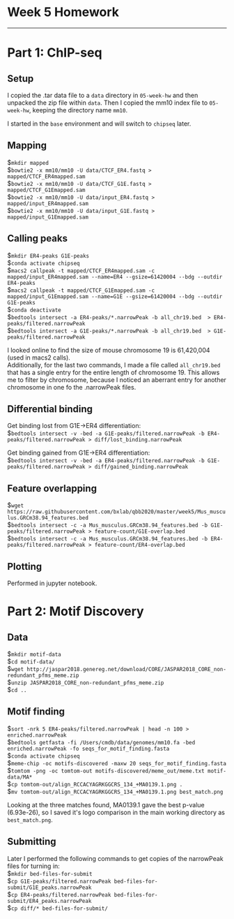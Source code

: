 # Week 5 Homework
_________________________________

# Part 1: ChIP-seq

## Setup
I copied the .tar data file to a `data` directory in `05-week-hw` and then unpacked the zip file within `data`. Then I copied the mm10 index file to `05-week-hw`, keeping the directory name `mm10`.

I started in the `base` environment and will switch to `chipseq` later.

## Mapping
$`mkdir mapped`  
$`bowtie2 -x mm10/mm10 -U data/CTCF_ER4.fastq > mapped/CTCF_ER4mapped.sam`  
$`bowtie2 -x mm10/mm10 -U data/CTCF_G1E.fastq > mapped/CTCF_G1Emapped.sam`  
$`bowtie2 -x mm10/mm10 -U data/input_ER4.fastq > mapped/input_ER4mapped.sam`  
$`bowtie2 -x mm10/mm10 -U data/input_G1E.fastq > mapped/input_G1Emapped.sam`

## Calling peaks
$`mkdir ER4-peaks G1E-peaks`  
$`conda activate chipseq`  
$`macs2 callpeak -t mapped/CTCF_ER4mapped.sam -c mapped/input_ER4mapped.sam --name=ER4 --gsize=61420004 --bdg --outdir ER4-peaks`  
$`macs2 callpeak -t mapped/CTCF_G1Emapped.sam -c mapped/input_G1Emapped.sam --name=G1E --gsize=61420004 --bdg --outdir G1E-peaks`  
$`conda deactivate`  
$`bedtools intersect -a ER4-peaks/*.narrowPeak -b all_chr19.bed  > ER4-peaks/filtered.narrowPeak`  
$`bedtools intersect -a G1E-peaks/*.narrowPeak -b all_chr19.bed  > G1E-peaks/filtered.narrowPeak`  

I looked online to find the size of mouse chromosome 19 is 61,420,004 (used in macs2 calls).  
Additionally, for the last two commands, I made a file called `all_chr19.bed` that has a single entry for the entire length of chromosome 19. This allows me to filter by chromosome, because I noticed an aberrant entry for another chromosome in one fo the .narrowPeak files.


## Differential binding
Get binding lost from G1E->ER4 differentiation:  
$`bedtools intersect -v -bed -a G1E-peaks/filtered.narrowPeak -b ER4-peaks/filtered.narrowPeak > diff/lost_binding.narrowPeak`

Get binding gained from G1E->ER4 differentiation:  
$`bedtools intersect -v -bed -a ER4-peaks/filtered.narrowPeak -b G1E-peaks/filtered.narrowPeak > diff/gained_binding.narrowPeak`


## Feature overlapping
$`wget https://raw.githubusercontent.com/bxlab/qbb2020/master/week5/Mus_musculus.GRCm38.94_features.bed`  
$`bedtools intersect -c -a Mus_musculus.GRCm38.94_features.bed -b G1E-peaks/filtered.narrowPeak > feature-count/G1E-overlap.bed`  
$`bedtools intersect -c -a Mus_musculus.GRCm38.94_features.bed -b ER4-peaks/filtered.narrowPeak > feature-count/ER4-overlap.bed`  

## Plotting
Performed in jupyter notebook.

# Part 2: Motif Discovery
## Data
$`mkdir motif-data`  
$`cd motif-data/`  
$`wget http://jaspar2018.genereg.net/download/CORE/JASPAR2018_CORE_non-redundant_pfms_meme.zip`  
$`unzip JASPAR2018_CORE_non-redundant_pfms_meme.zip`  
$`cd ..`  

## Motif finding
$`sort -nrk 5 ER4-peaks/filtered.narrowPeak | head -n 100 > enriched.narrowPeak`  
$`bedtools getfasta -fi /Users/cmdb/data/genomes/mm10.fa -bed enriched.narrowPeak -fo seqs_for_motif_finding.fasta`  
$`conda activate chipseq`  
$`meme-chip -oc motifs-discovered -maxw 20 seqs_for_motif_finding.fasta`  
$`tomtom -png -oc tomtom-out motifs-discovered/meme_out/meme.txt motif-data/MA*`  
$`cp tomtom-out/align_RCCACYAGRKGGCRS_134_+MA0139.1.png .`  
$`mv tomtom-out/align_RCCACYAGRKGGCRS_134_+MA0139.1.png best_match.png`  

Looking at the three matches found, MA0139.1 gave the best p-value (6.93e-26), so I saved it's logo comparison in the main working directory as `best_match.png`.

## Submitting

Later I performed the following commands to get copies of the narrowPeak files for turning in:  
$`mkdir bed-files-for-submit`  
$`cp G1E-peaks/filtered.narrowPeak bed-files-for-submit/G1E_peaks.narrowPeak`  
$`cp ER4-peaks/filtered.narrowPeak bed-files-for-submit/ER4_peaks.narrowPeak`  
$`cp diff/* bed-files-for-submit/`  



